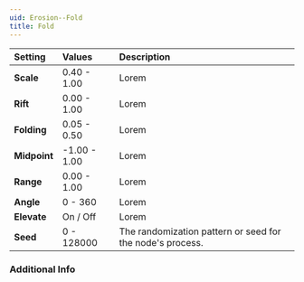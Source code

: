 ```yaml
---
uid: Erosion--Fold
title: Fold
---
```


| Setting      | Values          | Description |
| :----------- | :-------------- | :---------- |
| **Scale**    | 0.40 - 1.00     | Lorem |
| **Rift**     | 0.00 - 1.00     | Lorem |
| **Folding**  | 0.05 - 0.50     | Lorem |
| **Midpoint** | -1.00 - 1.00    | Lorem |
| **Range**    | 0.00 - 1.00     | Lorem |
| **Angle**    | 0 - 360         | Lorem |
| **Elevate**  | On / Off | Lorem |
| **Seed**     | 0 - 128000      | The randomization pattern or seed for the node's process. |

### Additional Info

